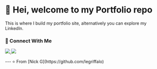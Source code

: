# 👋 Hei, welcome to my Portfolio repo

This is where I build my portfolio site, alternatively you can explore my LinkedIn.

### 🤝 Connect With Me
<p align="left">
<a href="https://www.linkedin.com/in/nick-griffiths-7b139198/">
  <img src="https://img.shields.io/badge/LinkedIn-0077B5?style=for-the-badge&logo=linkedin&logoColor=white"/>
</a>

<a href="https://legriffalo.github.io/Portfolio-site/">
  <img src="https://img.shields.io/badge/visit-site?style=for-the-badge&logoColor=blue"/>
</a>


</p>
---
⭐️ From [Nick G](https://github.com/legriffalo)
